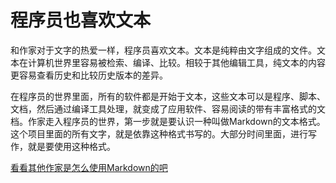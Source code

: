 # 程序员也喜欢文本

和作家对于文字的热爱一样，程序员喜欢文本。文本是纯粹由文字组成的文件。文本在计算机世界里容易被检索、编译、比较。相较于其他编辑工具，纯文本的内容更容易查看历史和比较历史版本的差异。

在程序员的世界里面，所有的软件都是开始于文本，这些文本可以是程序、脚本、文档，然后通过编译工具处理，就变成了应用软件、容易阅读的带有丰富格式的文档。作家走入程序员的世界，第一步就是要认识一种叫做Markdown的文本格式。这个项目里面的所有文字，就是依靠这种格式书写的。大部分时间里面，进行写作，就是要使用这种格式。

[看看其他作家是怎么使用Markdown的吧](https://www.jianshu.com/p/1e402922ee32/)
